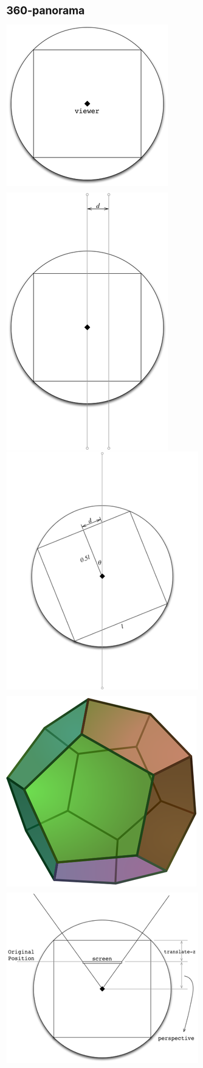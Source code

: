 360-panorama
============

![基礎](doc/images/1.basic.png)

![拖動](doc/images/2.drag.png)
![拖動結果](doc/images/3.drag-result.png)

![12面體](doc/images/500px-POV-Ray-Dodecahedron.svg.png)

![transform](doc/images/4.transform.png)

